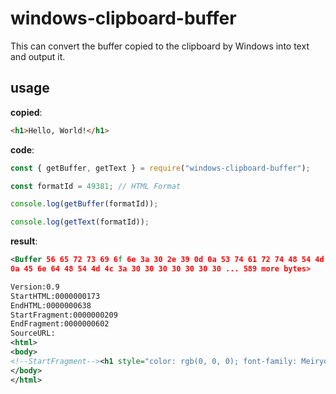# windows-clipboard-buffer

This can convert the buffer copied to the clipboard by Windows into text and output it.

## usage

**copied**:

```html
<h1>Hello, World!</h1>
```

**code**:

```js
const { getBuffer, getText } = require("windows-clipboard-buffer");

const formatId = 49381; // HTML Format

console.log(getBuffer(formatId));

console.log(getText(formatId));
```

**result**:

```xml
<Buffer 56 65 72 73 69 6f 6e 3a 30 2e 39 0d 0a 53 74 61 72 74 48 54 4d 4c 3a 30 30 30 30 30 30 30 31 37 33 0d
0a 45 6e 64 48 54 4d 4c 3a 30 30 30 30 30 30 30 ... 589 more bytes>
```

```xml
Version:0.9
StartHTML:0000000173
EndHTML:0000000638
StartFragment:0000000209
EndFragment:0000000602
SourceURL:
<html>
<body>
<!--StartFragment--><h1 style="color: rgb(0, 0, 0); font-family: Meiryo; font-style: normal; font-variant-ligatures: normal; font-variant-caps: normal; letter-spacing: normal; orphans: 2; text-align: start; text-indent: 0px; text-transform: none; white-space: normal; widows: 2; word-spacing: 0px; -webkit-text-stroke-width: 0px; text-decoration-style: initial; text-decoration-color: initial;">Hello, World!</h1><!--EndFragment-->
</body>
</html>
```
